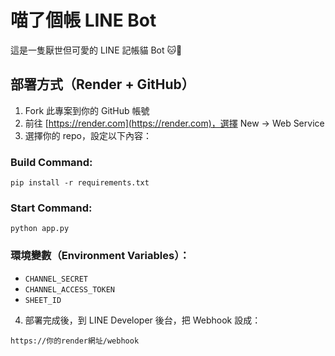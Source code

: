 # 喵了個帳 LINE Bot

這是一隻厭世但可愛的 LINE 記帳貓 Bot 🐱💸

## 部署方式（Render + GitHub）

1. Fork 此專案到你的 GitHub 帳號
2. 前往 [https://render.com](https://render.com)，選擇 New → Web Service
3. 選擇你的 repo，設定以下內容：

### Build Command:
```
pip install -r requirements.txt
```

### Start Command:
```
python app.py
```

### 環境變數（Environment Variables）：
- `CHANNEL_SECRET`
- `CHANNEL_ACCESS_TOKEN`
- `SHEET_ID`

4. 部署完成後，到 LINE Developer 後台，把 Webhook 設成：
```
https://你的render網址/webhook
```
